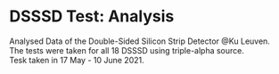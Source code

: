 # DSSSD Test: Analysis 
Analysed Data of the Double-Sided Silicon Strip Detector @Ku Leuven.  
The tests were taken for all 18 DSSSD using triple-alpha source.  
Tesk taken in 17 May - 10 June 2021.  

